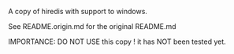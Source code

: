 A copy of hiredis with support to windows.

See README.origin.md for the original README.md

IMPORTANCE: DO NOT USE this copy ! it has NOT been tested yet.
